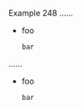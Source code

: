 Example 248
......

- foo

      bar

......

<ul>
<li>
<p>foo</p>
<pre><code>bar
</code></pre>
</li>
</ul>
